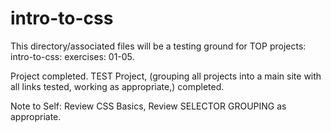 # intro-to-css

This directory/associated files will be a testing ground for TOP projects: intro-to-css: exercises: 01-05.

Project completed.
TEST Project, (grouping all projects into a main site with all links
tested, working as appropriate,) completed.

Note to Self:
Review CSS Basics, Review SELECTOR GROUPING as appropriate.